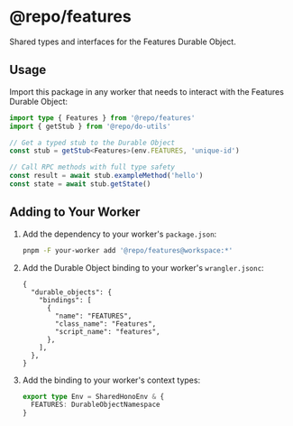 # @repo/features

Shared types and interfaces for the Features Durable Object.

## Usage

Import this package in any worker that needs to interact with the Features Durable Object:

```typescript
import type { Features } from '@repo/features'
import { getStub } from '@repo/do-utils'

// Get a typed stub to the Durable Object
const stub = getStub<Features>(env.FEATURES, 'unique-id')

// Call RPC methods with full type safety
const result = await stub.exampleMethod('hello')
const state = await stub.getState()
```

## Adding to Your Worker

1. Add the dependency to your worker's `package.json`:

   ```bash
   pnpm -F your-worker add '@repo/features@workspace:*'
   ```

2. Add the Durable Object binding to your worker's `wrangler.jsonc`:

   ```jsonc
   {
     "durable_objects": {
       "bindings": [
         {
           "name": "FEATURES",
           "class_name": "Features",
           "script_name": "features",
         },
       ],
     },
   }
   ```

3. Add the binding to your worker's context types:
   ```typescript
   export type Env = SharedHonoEnv & {
     FEATURES: DurableObjectNamespace
   }
   ```
